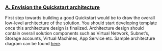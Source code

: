 <h3><b><u>A. Envision the Quickstart architecture</u></b></h3> 
First step towards building a good Quickstart would be to draw the overall low-level architecture of the solution. You should start
developing template once this architecture design is finalized. Architecture design should contain overall solution components such
as Virtual Network, Subnet’s, Storage accounts, Virtual Machines, App Service etc. Sample architecture diagram can be found <a href="https://github.com/Azure/azure-quickstart-templates/tree/master/chef-server-compliance-delivery-devops">here</a>.

